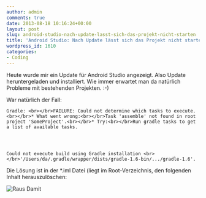 ```yaml
---
author: admin
comments: true
date: 2013-08-18 10:16:24+00:00
layout: post
slug: android-studio-nach-update-lasst-sich-das-projekt-nicht-starten
title: 'Android Studio: Nach Update lässt sich das Projekt nicht starten'
wordpress_id: 1610
categories:
- Coding
---
```


Heute wurde mir ein Update für Android Studio angezeigt. Also Update heruntergeladen und installiert. Wie immer erwartet man da natürlich Probleme mit bestehenden Projekten. :-)




War natürlich der Fall: 



    
    Gradle: <br></br>FAILURE: Could not determine which tasks to execute.<br></br>* What went wrong:<br></br>Task 'assemble' not found in root project 'SomeProject'.<br></br>* Try:<br></br>Run gradle tasks to get a list of available tasks.



    
    Could not execute build using Gradle installation <br></br>'/Users/da/.gradle/wrapper/dists/gradle-1.6-bin/.../gradle-1.6'.




Die Lösung ist in der *.iml Datei (liegt im Root-Verzeichnis, den folgenden Inhalt herauszulöschen:




![Raus Damit](https://andydunkel.net/assets/uploads/2013/08/RausDamit.png)
